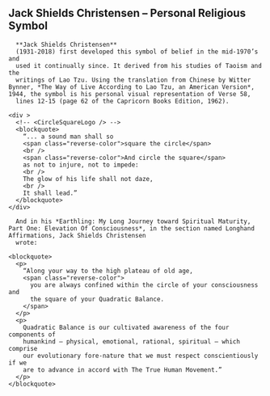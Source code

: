 ## Jack Shields Christensen – Personal Religious Symbol

      **Jack Shields Christensen**
      (1931-2018) first developed this symbol of belief in the mid-1970’s and
      used it continually since. It derived from his studies of Taoism and the
      writings of Lao Tzu. Using the translation from Chinese by Witter Bynner, *The Way of Live According to Lao Tzu, an American Version*, 1944, the symbol is his personal visual representation of Verse 58,
      lines 12-15 (page 62 of the Capricorn Books Edition, 1962).

    <div >
      <!-- <CircleSquareLogo /> -->
      <blockquote>
        “... a sound man shall so
        <span class="reverse-color">square the circle</span>
        <br />
        <span class="reverse-color">And circle the square</span>
        as not to injure, not to impede:
        <br />
        The glow of his life shall not daze,
        <br />
        It shall lead.”
      </blockquote>
    </div>

      And in his *Earthling: My Long Journey toward Spiritual Maturity, Part One: Elevation Of Consciousness*, in the section named Longhand Affirmations, Jack Shields Christensen
      wrote:

    <blockquote>
      <p>
        “Along your way to the high plateau of old age,
        <span class="reverse-color">
          you are always confined within the circle of your consciousness and
          the square of your Quadratic Balance.
        </span>
      </p>
      <p>
        Quadratic Balance is our cultivated awareness of the four components of
        humankind – physical, emotional, rational, spiritual – which comprise
        our evolutionary fore-nature that we must respect conscientiously if we
        are to advance in accord with The True Human Movement.”
      </p>
    </blockquote>

